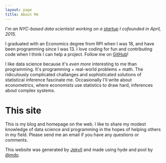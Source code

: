 ```yaml
---
layout: page
title: About Me
---
```


*I'm an NYC-based data scientsist working on a [startup](invisibleanalytics.org) I cofounded in April, 2015.*

I graduated with an Economics degree from RPI when I was 18, and have been programming since I was 13. I love coding for fun and contributing code when I think I can help a project. Follow me on [GitHub](https://github.com/Ely-S)!

I like data science because it's *even more* interesting to me than programming. It's programming + real-world problems + math. The ridiculously complicated challanges and sophisticated solutions of statistical inference fascinate me. Occasionally I'll write about econometrics, where economists use statistics to draw hard, inferences about complex systems.

# This site

This is my blog and homepage on the web. I like to share my modest knowledge of data science and programming in the hopes of helping others in my field. Please send me an email if you have any questions or comments.

This website was generated by [Jekyll](http://jekyllrb.com/) and made using hyde and pool by [@mdo](https://twitter.com/mdo).